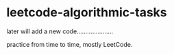 # leetcode-algorithmic-tasks

later will add a new code.....................

practice from time to time,
mostly LeetCode.



